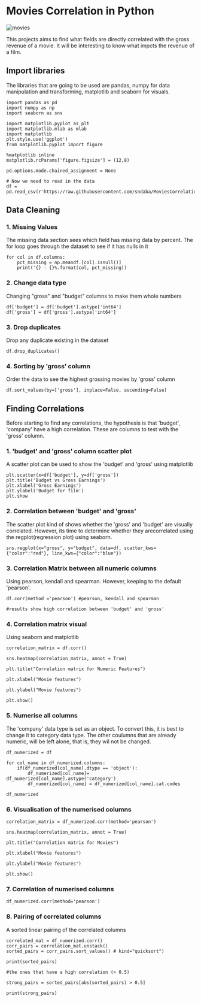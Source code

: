 # Movies Correlation in Python
![movies](https://github.com/sndaba/MoviesCorrelationInPython/assets/53818579/ba928431-0125-4419-861c-c180acfbf858)

This projects aims to find what fields are directly correlated with the gross revenue of a movie. It will be interesting to know what impcts the revenue of a film.

## Import libraries
The libraries that are going to be used are pandas, numpy for data manipulation and transforming, matplotlib and seaborn for visuals.

```
import pandas as pd
import numpy as np
import seaborn as sns

import matplotlib.pyplot as plt
import matplotlib.mlab as mlab
import matplotlib
plt.style.use('ggplot')
from matplotlib.pyplot import figure

%matplotlib inline
matplotlib.rcParams['figure.figsize'] = (12,8)

pd.options.mode.chained_assignment = None

# Now we need to read in the data
df = pd.read_csv(r'https://raw.githubusercontent.com/sndaba/MoviesCorrelationInPython/main/movies.csv')
```

## Data Cleaning
### 1. Missing Values
The missing data section sees which field has missing data by percent. The for loop goes through the dataset to see if it has nulls in it

```
for col in df.columns:
    pct_missing = np.meandf.[col].isnull()]
    print('{} - {}%.format(col, pct_missing))
```
### 2. Change data type
Changing "gross" and "budget" columns to make them whole numbers

```
df['budget'] = df['budget'].astype['int64']
df['gross'] = df['gross'].astype['int64']
```
### 3. Drop duplicates
Drop any duplicate existing in the dataset

```
df.drop_duplicates()
```
### 4. Sorting by 'gross' column
Order the data to see the highest grossing movies by 'gross' column

```
df.sort_values(by=['gross'], inplace=False, ascending=False)
```

## Finding Correlations
Before starting to find any correlations, the hypothesis is that 'budget', 'company' have a high correlation. These are columns to test with the 'gross' column.

### 1. 'budget' and 'gross' column scatter plot
A scatter plot can be used to show the 'budget' and 'gross' using matplotlib
```
plt.scatter(x=df['budget'], y=df['gross'])
plt.title('Budget vs Gross Earnings')
plt.xlabel('Gross Earnings')
plt.ylabel('Budget for film')
plt.show
```
### 2. Correlation between 'budget' and 'gross'
The scatter plot kind of shows whether the 'gross' and 'budget' are visually correlated. However, its time to determine whether they arecorrelated using the regplot(regression plot) using seaborn.
 
```
sns.regplot(x="gross", y="budget", data=df, scatter_kws={"color":"red"}, line_kws={"color":"blue"})
```
### 3. Correlation Matrix between all numeric columns
Using pearson, kendall and spearman. However, keeping to the default 'pearson'.
```
df.corr(method ='pearson') #pearson, kendall and spearman
```
```
#results show high correlation between 'budget' and 'gross'
```

### 4. Correlation matrix visual 
Using seaborn and matplotlib
```
correlation_matrix = df.corr()

sns.heatmap(correlation_matrix, annot = True)

plt.title("Correlation matrix for Numeric Features")

plt.xlabel("Movie features")

plt.ylabel("Movie features")

plt.show()
```

### 5. Numerise all columns
The 'company' data type is set as an object. To convert this, it is best to change it to category data type. The other coulumns that are already numeric, will be left alone, that is, they wil not be changed.
```
df_numerized = df

for col_name in df_numerized.columns:
    if(df_numerized[col_name].dtype == 'object'):
        df_numerized[col_name]= df_numerized[col_name].astype('category')
        df_numerized[col_name] = df_numerized[col_name].cat.codes
        
df_numerized
```

### 6. Visualisation of the numerised columns
```
correlation_matrix = df_numerized.corr(method='pearson')

sns.heatmap(correlation_matrix, annot = True)

plt.title("Correlation matrix for Movies")

plt.xlabel("Movie features")

plt.ylabel("Movie features")

plt.show()
```

### 7. Correlation of numerised columns
```
df_numerized.corr(method='pearson')
```
### 8. Pairing of correlated columns
A sorted linear pairing of the correlated columns 

```
correlated_mat = df_numerized.corr()
corr_pairs = correlation_mat.unstack()
sorted_pairs = corr_pairs.sort_values() # kind="quicksort")

print(sorted_pairs)
```

```
#the ones that have a high correlation (> 0.5)

strong_pairs = sorted_pairs[abs(sorted_pairs) > 0.5]

print(strong_pairs)
```
